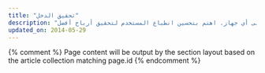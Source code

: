 ```yaml
---
title: "تحقيق الدخل"
description: "تعرف على كيفية تحسين أرباحك على أي جهاز. اهتم بتحسين انطباع المستخدم لتحقيق أرباح أفضل."
updated_on: 2014-05-29
---
```


{% comment %}
Page content will be output by the section layout based on the article collection matching page.id
{% endcomment %}


